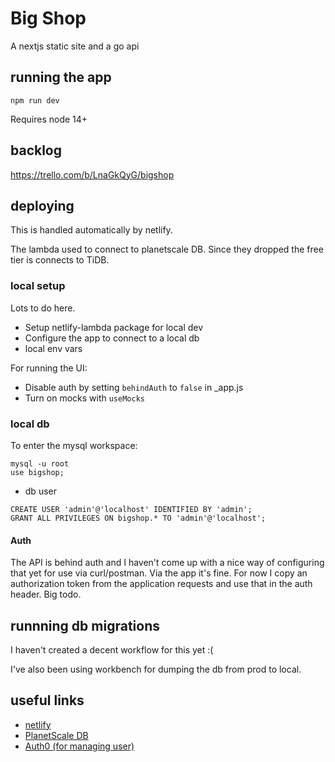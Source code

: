 # Big Shop

A nextjs static site and a go api

## running the app
```
npm run dev
```
Requires node 14+

## backlog
https://trello.com/b/LnaGkQyG/bigshop

## deploying
This is handled automatically by netlify.

The lambda used to connect to planetscale DB. Since they dropped the free tier is connects to TiDB.

### local setup

Lots to do here.
- Setup netlify-lambda package for local dev
- Configure the app to connect to a local db
- local env vars

For running the UI:
- Disable auth by setting `behindAuth` to `false` in _app.js
- Turn on mocks with `useMocks`


### local db
To enter the mysql workspace:
```
mysql -u root
use bigshop;
```

- db user
```
CREATE USER 'admin'@'localhost' IDENTIFIED BY 'admin';
GRANT ALL PRIVILEGES ON bigshop.* TO 'admin'@'localhost';
```

#### Auth
The API is behind auth and I haven't come up with a nice way of configuring that yet for use via curl/postman. Via the app it's fine. For now I copy an authorization token from the application requests and use that in the auth header. Big todo.

## runnning db migrations
I haven't created a decent workflow for this yet :(

I've also been using workbench for dumping the db from prod to local.

## useful links
- [netlify](https://app.netlify.com/sites/big-shop/overview)
- [PlanetScale DB](https://app.planetscale.com/ianfeather/bigshop)
- [Auth0 (for managing user)](https://manage.auth0.com/dashboard/eu/dev-x-n37k6b/applications/HxkTOH3ZYxjbsgrVI4ii1CV2TQx7hk9G/settings)

